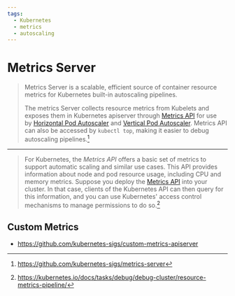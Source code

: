 ```yaml
---
tags:
  - Kubernetes
  - metrics
  - autoscaling
---
```


# Metrics Server

> Metrics Server is a scalable, efficient source of container resource metrics for Kubernetes built-in autoscaling pipelines.
>
> The metrics Server collects resource metrics from Kubelets and exposes them in Kubernetes apiserver through [Metrics API](https://github.com/kubernetes/metrics) for use by [Horizontal Pod Autoscaler](https://kubernetes.io/docs/tasks/run-application/horizontal-pod-autoscale/) and [Vertical Pod Autoscaler](https://github.com/kubernetes/autoscaler/tree/master/vertical-pod-autoscaler/). Metrics API can also be accessed by `kubectl top`, making it easier to debug autoscaling pipelines.[^1]

---

> For Kubernetes, the _Metrics API_ offers a basic set of metrics to support automatic scaling and similar use cases. This API provides information about node and pod resource usage, including CPU and memory metrics. Suppose you deploy the [Metrics API](https://github.com/kubernetes/metrics) into your cluster. In that case, clients of the Kubernetes API can then query for this information, and you can use Kubernetes' access control mechanisms to manage permissions to do so.[^2]

## Custom Metrics

- <https://github.com/kubernetes-sigs/custom-metrics-apiserver>

[^1]: <https://github.com/kubernetes-sigs/metrics-server>
[^2]: <https://kubernetes.io/docs/tasks/debug/debug-cluster/resource-metrics-pipeline/>
